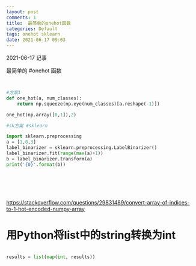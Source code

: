```yaml
---
layout: post
comments: 1
title:  最简单的onehot函数
categories: Default
tags: onehot sklearn
date: 2021-06-17 09:03
---
```


 2021-06-17 记事


最简单的 #onehot 函数

```python


#方案1
def one_hot(a, num_classes):
    return np.squeeze(np.eye(num_classes)[a.reshape(-1)])

one_hot(np.array([0,1]),2)

#sk方案 #sklearn 

import sklearn.preprocessing
a = [1,0,3]
label_binarizer = sklearn.preprocessing.LabelBinarizer()
label_binarizer.fit(range(max(a)+1))
b = label_binarizer.transform(a)
print('{0}'.format(b))







```
https://stackoverflow.com/questions/29831489/convert-array-of-indices-to-1-hot-encoded-numpy-array

# 用Python将list中的string转换为int

```python

results = list(map(int, results))

```